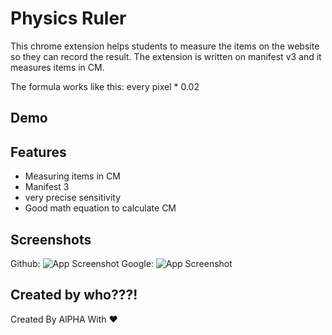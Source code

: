 
# Physics Ruler

This chrome extension helps students to measure the items on the website so they can record the result.
The extension is written on manifest v3 and it measures items in CM.

The formula works like this: every pixel * 0.02

## Demo




## Features

- Measuring items in CM
- Manifest 3
- very precise sensitivity
- Good math equation to calculate CM
## Screenshots
Github:
![App Screenshot](https://raw.githubusercontent.com/CoachAlpha/Physics-Ruler-extension/main/Screenshots/1.png)
Google:
![App Screenshot](https://raw.githubusercontent.com/CoachAlpha/Physics-Ruler-extension/main/Screenshots/3.png)


## Created by who???!

Created By AlPHA With ❤️